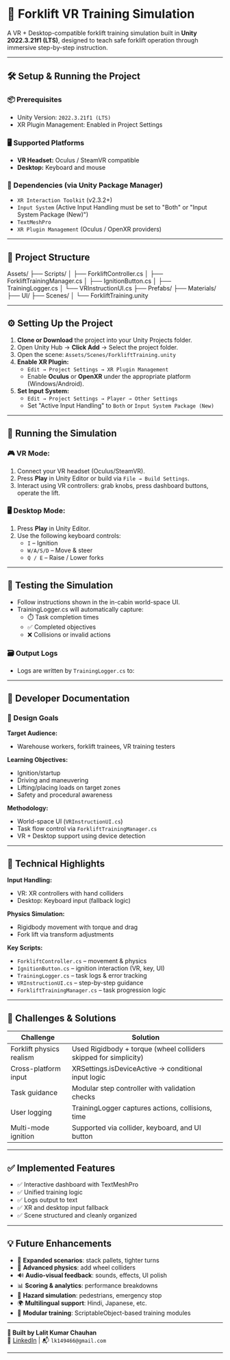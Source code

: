 # 🚜 Forklift VR Training Simulation

A VR + Desktop-compatible forklift training simulation built in **Unity 2022.3.21f1 (LTS)**, designed to teach safe forklift operation through immersive step-by-step instruction.

---

## 🛠️ Setup & Running the Project

### 📦 Prerequisites
- Unity Version: `2022.3.21f1 (LTS)`
- XR Plugin Management: Enabled in Project Settings

### 🖥️ Supported Platforms
- **VR Headset:** Oculus / SteamVR compatible
- **Desktop:** Keyboard and mouse

### 🔌 Dependencies (via Unity Package Manager)
- `XR Interaction Toolkit` (v2.3.2+)
- `Input System` (Active Input Handling must be set to "Both" or "Input System Package (New)")
- `TextMeshPro`
- `XR Plugin Management` (Oculus / OpenXR providers)

---

## 📁 Project Structure

 Assets/ ├── Scripts/ │ ├── ForkliftController.cs │ ├── ForkliftTrainingManager.cs │ ├── IgnitionButton.cs │ ├── TrainingLogger.cs │ └── VRInstructionUI.cs ├── Prefabs/ ├── Materials/ ├── UI/ ├── Scenes/ │ └── ForkliftTraining.unity

 
---

## ⚙️ Setting Up the Project

1. **Clone or Download** the project into your Unity Projects folder.
2. Open Unity Hub → **Click Add** → Select the project folder.
3. Open the scene: `Assets/Scenes/ForkliftTraining.unity`
4. **Enable XR Plugin:**
   - `Edit → Project Settings → XR Plugin Management`
   - Enable **Oculus** or **OpenXR** under the appropriate platform (Windows/Android).
5. **Set Input System:**
   - `Edit → Project Settings → Player → Other Settings`
   - Set "Active Input Handling" to `Both` or `Input System Package (New)`

---

## 🏁 Running the Simulation

### 🎮 VR Mode:
1. Connect your VR headset (Oculus/SteamVR).
2. Press **Play** in Unity Editor or build via `File → Build Settings`.
3. Interact using VR controllers: grab knobs, press dashboard buttons, operate the lift.

### 🖥️ Desktop Mode:
1. Press **Play** in Unity Editor.
2. Use the following keyboard controls:
   - `I` – Ignition  
   - `W/A/S/D` – Move & steer  
   - `Q / E` – Raise / Lower forks

---

## 🧪 Testing the Simulation

- Follow instructions shown in the in-cabin world-space UI.
- TrainingLogger.cs will automatically capture:
  - ⏱️ Task completion times
  - ✅ Completed objectives
  - ❌ Collisions or invalid actions

### 🗃️ Output Logs
- Logs are written by `TrainingLogger.cs` to:



---

## 📄 Developer Documentation

### 🎯 Design Goals

**Target Audience:**
- Warehouse workers, forklift trainees, VR training testers

**Learning Objectives:**
- Ignition/startup
- Driving and maneuvering
- Lifting/placing loads on target zones
- Safety and procedural awareness

**Methodology:**
- World-space UI (`VRInstructionUI.cs`)
- Task flow control via `ForkliftTrainingManager.cs`
- VR + Desktop support using device detection

---

## 🧠 Technical Highlights

**Input Handling:**
- VR: XR controllers with hand colliders
- Desktop: Keyboard input (fallback logic)

**Physics Simulation:**
- Rigidbody movement with torque and drag
- Fork lift via transform adjustments

**Key Scripts:**
- `ForkliftController.cs` – movement & physics
- `IgnitionButton.cs` – ignition interaction (VR, key, UI)
- `TrainingLogger.cs` – task logs & error tracking
- `VRInstructionUI.cs` – step-by-step guidance
- `ForkliftTrainingManager.cs` – task progression logic

---

## 🚧 Challenges & Solutions

| Challenge | Solution |
|----------|----------|
| Forklift physics realism | Used Rigidbody + torque (wheel colliders skipped for simplicity) |
| Cross-platform input | XRSettings.isDeviceActive → conditional input logic |
| Task guidance | Modular step controller with validation checks |
| User logging | TrainingLogger captures actions, collisions, time |
| Multi-mode ignition | Supported via collider, keyboard, and UI button |

---

## ✅ Implemented Features

- ✅ Interactive dashboard with TextMeshPro
- ✅ Unified training logic
- ✅ Logs output to text
- ✅ XR and desktop input fallback
- ✅ Scene structured and cleanly organized

---

## 💡 Future Enhancements

- 🧱 **Expanded scenarios**: stack pallets, tighter turns
- 🚧 **Advanced physics**: add wheel colliders
- 🔊 **Audio-visual feedback**: sounds, effects, UI polish
- 📊 **Scoring & analytics**: performance breakdowns
- 🚶 **Hazard simulation**: pedestrians, emergency stop
- 🌍 **Multilingual support**: Hindi, Japanese, etc.
- 🧩 **Modular training**: ScriptableObject-based training modules

---

**👋 Built by Lalit Kumar Chauhan**  
🔗 [LinkedIn](https://www.linkedin.com/in/lalit-chauhan179) | 📬 `lk149466@gmail.com`

---


